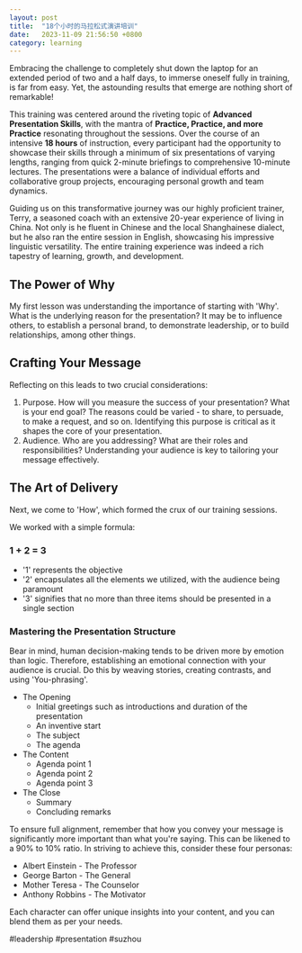 ```yaml
---
layout: post
title:  "18个小时的马拉松式演讲培训"
date:   2023-11-09 21:56:50 +0800
category: learning
---
```


Embracing the challenge to completely shut down the laptop for an extended period of two and a half days, to immerse oneself fully in training, is far from easy. Yet, the astounding results that emerge are nothing short of remarkable!

This training was centered around the riveting topic of **Advanced Presentation Skills**, with the mantra of **Practice, Practice, and more Practice** resonating throughout the sessions. Over the course of an intensive **18 hours** of instruction, every participant had the opportunity to showcase their skills through a minimum of six presentations of varying lengths, ranging from quick 2-minute briefings to comprehensive 10-minute lectures. The presentations were a balance of individual efforts and collaborative group projects, encouraging personal growth and team dynamics.

Guiding us on this transformative journey was our highly proficient trainer, Terry, a seasoned coach with an extensive 20-year experience of living in China. Not only is he fluent in Chinese and the local Shanghainese dialect, but he also ran the entire session in English, showcasing his impressive linguistic versatility. The entire training experience was indeed a rich tapestry of learning, growth, and development.

## The Power of Why

My first lesson was understanding the importance of starting with 'Why'. What is the underlying reason for the presentation? It may be to influence others, to establish a personal brand, to demonstrate leadership, or to build relationships, among other things.

## Crafting Your Message

Reflecting on this leads to two crucial considerations:

1. Purpose. How will you measure the success of your presentation? What is your end goal? The reasons could be varied - to share, to persuade, to make a request, and so on. Identifying this purpose is critical as it shapes the core of your presentation.
2. Audience. Who are you addressing? What are their roles and responsibilities? Understanding your audience is key to tailoring your message effectively.

## The Art of Delivery

Next, we come to 'How', which formed the crux of our training sessions. 

We worked with a simple formula:

### 1 + 2 = 3

- '1' represents the objective
- '2' encapsulates all the elements we utilized, with the audience being paramount
- '3' signifies that no more than three items should be presented in a single section

### Mastering the Presentation Structure

Bear in mind, human decision-making tends to be driven more by emotion than logic. Therefore, establishing an emotional connection with your audience is crucial. Do this by weaving stories, creating contrasts, and using 'You-phrasing'.

- The Opening
  - Initial greetings such as introductions and duration of the presentation
  - An inventive start
  - The subject 
  - The agenda
- The Content
  - Agenda point 1
  - Agenda point 2
  - Agenda point 3
- The Close
  - Summary
  - Concluding remarks

To ensure full alignment, remember that how you convey your message is significantly more important than what you're saying. This can be likened to a 90% to 10% ratio. In striving to achieve this, consider these four personas:

- Albert Einstein - The Professor
- George Barton - The General
- Mother Teresa - The Counselor
- Anthony Robbins - The Motivator

Each character can offer unique insights into your content, and you can blend them as per your needs.

#leadership #presentation #suzhou